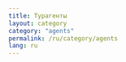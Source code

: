 ```yaml
---
title: Турагенты
layout: category
category: "agents"
permalink: /ru/category/agents
lang: ru
---
```

